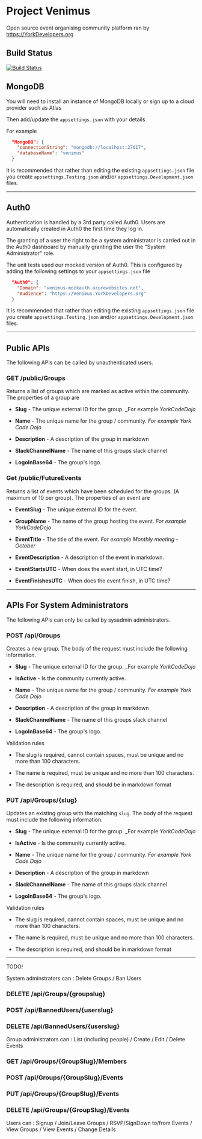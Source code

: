 # Project Venimus

Open source event organising community platform ran by https://YorkDevelopers.org

## Build Status

[![Build Status](https://dev.azure.com/david0415/Venimus/_apis/build/status/YorkDevelopers.venimus?branchName=master)](https://dev.azure.com/david0415/Venimus/_build/latest?definitionId=1&branchName=master)

## MongoDB

You will need to install an instance of MongoDB locally or sign up to a cloud provider such as Atlas

Then add/update the `appsettings.json` with your details

For example

```json
  "MongoDB": {
    "connectionString": "mongodb://localhost:27017",
    "databaseName": "venimus"
  }
```  

It is recommended that rather than editing the existing `appsettings.json` file you create `appsettings.Testing.json` and/or `appsettings.Development.json` files.

---

## Auth0

Authentication is handled by a 3rd party called Auth0.  Users are automatically created in Auth0 the first time they log in.

The granting of a user the right to be a system administrator is carried out in the Auth0 dashboard by manually granting the user the "System Administrator" role.

The unit tests used our mocked version of Auth0.  This is configured by adding the following settings to your `appsettings.json` file

```json
  "Auth0": {
    "Domain": "venimus-mockauth.azurewebsites.net",
    "Audience": "https://Venimus.YorkDevelopers.org"
  }
```  

It is recommended that rather than editing the existing `appsettings.json` file you create `appsettings.Testing.json` and/or `appsettings.Development.json` files.


---

## Public APIs

The following APIs can be called by unauthenticated users.

### GET /public/Groups

Returns a list of groups which are marked as active within the community.  The properties of a group are

* __Slug__ - The unique external ID for the group.  _For example _YorkCodeDojo_

* __Name__ - The unique name for the group / community.  _For example York Code Dojo_

* __Description__ - A description of the group in markdown

* __SlackChannelName__ - The name of this groups slack channel

* __LogoInBase64__ - The group's logo.

### Get /public/FutureEvents

Returns a list of events which have been scheduled for the groups.  (A maximum of 10 per group).  The properties of an event are

* __EventSlug__ - The unique external ID for the event.

* __GroupName__ - The name of the group hosting the event.  _For example YorkCodeDojo_

* __EventTitle__ - The title of the event.  _For example Monthly meeting - October_

* __EventDescription__ - A description of the event in markdown.

* __EventStartsUTC__ - When does the event start,  in UTC time?

* __EventFinishesUTC__ - When does the event finish, in UTC time?

---

## APIs For System Administrators

The following APIs can only be called by sysadmin administrators.

### POST /api/Groups

Creates a new group.  The body of the request must include the following information.

* __Slug__ - The unique external ID for the group.  _For example _YorkCodeDojo_

* __IsActive__ - Is the community currently active.

* __Name__ - The unique name for the group / community.  _For example York Code Dojo_

* __Description__ - A description of the group in markdown

* __SlackChannelName__ - The name of this groups slack channel

* __LogoInBase64__ - The group's logo.

Validation rules

* The slug is required,  cannot contain spaces, must be unique and no more than 100 characters.

* The name is required, must be unique and no more than 100 characters.

* The description is required,  and should be in markdown format

### PUT /api/Groups/{slug}

Updates an existing group with the matching `slug`. The body of the request must include the following information.

* __Slug__ - The unique external ID for the group.  _For example _YorkCodeDojo_

* __IsActive__ - Is the community currently active.

* __Name__ - The unique name for the group / community.  _For example York Code Dojo_

* __Description__ - A description of the group in markdown

* __SlackChannelName__ - The name of this groups slack channel

* __LogoInBase64__ - The group's logo.

Validation rules

* The slug is required,  cannot contain spaces, must be unique and no more than 100 characters.

* The name is required, must be unique and no more than 100 characters.

* The description is required,  and should be in markdown format

---

TODO!

System adminstrators can :  Delete Groups / Ban Users
### DELETE /api/Groups/{groupslug}
### POST /api/BannedUsers/{userslug}
### DELETE /api/BannedUsers/{userslug}

Group administrators can : List (including people) / Create / Edit / Delete Events
### GET /api/Groups/{GroupSlug}/Members
### POST /api/Groups/{GroupSlug}/Events
### PUT /api/Groups/{GroupSlug}/Events
### DELETE /api/Groups/{GroupSlug}/Events

Users can : Signup / Join/Leave Groups / RSVP/SignDown to/from Events / View Groups / View Events / Change Details
